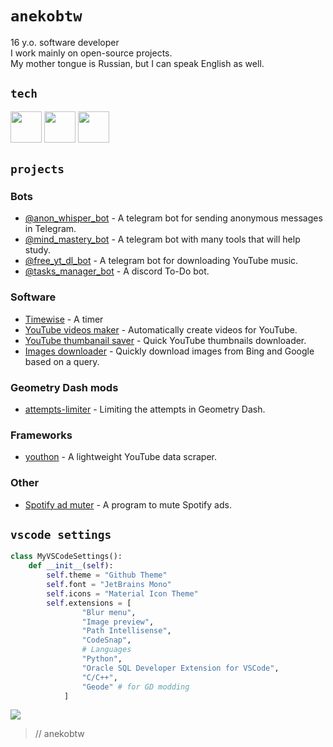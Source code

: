 # `anekobtw`
16 y.o. software developer\
I work mainly on open-source projects.\
My mother tongue is Russian, but I can speak English as well.

## `tech`
<img src="https://cdn.jsdelivr.net/gh/devicons/devicon@latest/icons/python/python-original.svg" width=50 height=50 /> <img src="https://cdn.jsdelivr.net/gh/devicons/devicon@latest/icons/git/git-original.svg" width=50 height=50 /> <img src="https://cdn.jsdelivr.net/gh/devicons/devicon@latest/icons/docker/docker-original.svg" width=50 height=50 />

## `projects`
### Bots
- [@anon_whisper_bot](https://github.com/anekobtw/anon_whisper_bot) - A telegram bot for sending anonymous messages in Telegram.
- [@mind_mastery_bot](https://github.com/anekobtw/mind-mastery) - A telegram bot with many tools that will help study.
- [@free_yt_dl_bot](https://github.com/anekobtw/youtube-dl-bot) - A telegram bot for downloading YouTube music.
- [@tasks_manager_bot](https://github.com/anekobtw/tasks_manager_bot) - A discord To-Do bot.

### Software
- [Timewise](https://github.com/anekobtw/timewise) - A timer
- [YouTube videos maker](https://github.com/anekobtw/yt-videos-maker) - Automatically create videos for YouTube.
- [YouTube thumbanail saver](https://github.com/anekobtw/youtube-thumbnail-saver) - Quick YouTube thumbnails downloader.
- [Images downloader](https://github.com/anekobtw/images-downloader) - Quickly download images from Bing and Google based on a query.

### Geometry Dash mods
- [attempts-limiter](https://github.com/anekobtw/attempts-limiter) - Limiting the attempts in Geometry Dash.
### Frameworks
- [youthon](https://github.com/anekobtw/youthon) - A lightweight YouTube data scraper.

### Other
- [Spotify ad muter](https://github.com/anekobtw/ad-muter-spotify) - A program to mute Spotify ads.

## `vscode settings`
```python
class MyVSCodeSettings():
    def __init__(self):
        self.theme = "Github Theme"
        self.font = "JetBrains Mono"
        self.icons = "Material Icon Theme"
        self.extensions = [
                "Blur menu",
                "Image preview",
                "Path Intellisense",
                "CodeSnap",
                # Languages
                "Python",
                "Oracle SQL Developer Extension for VSCode",
                "C/C++",
                "Geode" # for GD modding
            ]
```

![](https://komarev.com/ghpvc/?username=anekobtw&label=Profile%20views&color=2d6ecf&style=flat)
> // anekobtw
